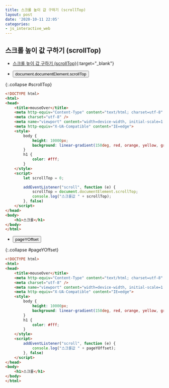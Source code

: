 ```yaml
---
title: 스크롤 높이 값 구하기 (scrollTop)
layout: post
date: '2020-10-11 22:05'
categories:
- js_interactive_web
---
```


## 스크롤 높이 값 구하기 (scrollTop)

* [스크롤 높이 값 구하기 (scrollTop)](https://hyungju-lee.github.io/hyungju-lee-interactions/interactive-web/index_sample8.html){:target="_blank"}

* <button data-toggle="collapse" data-target="#scrollTop">document.documentElement.scrollTop</button>

{:.collapse #scrollTop}
```html
<!DOCTYPE html>
<html>
<head>
    <title>mouseOver</title>
    <meta http-equiv="Content-Type" content="text/html; charset=utf-8" />
    <meta charset="utf-8" />
    <meta name="viewport" content="width=device-width, initial-scale=1.0, user-scalable=no, minimum-scale=1.0, maximum-scale=1.0">
    <meta http-equiv="X-UA-Compatible" content="IE=edge">
    <style>
        body {
            height: 10000px;
            background: linear-gradient(150deg, red, orange, yellow, green, indigo, purple, black);
        }
        h1 {
            color: #fff;
        }
    </style>
    <script>
        let scrollTop = 0;

        addEventListener("scroll", function (e) {
            scrollTop = document.documentElement.scrollTop;
            console.log("스크롤값 " + scrollTop);
        }, false)
    </script>
</head>
<body>
    <h1>스크롤</h1>
</body>
</html>
```

* <button data-toggle="collapse" data-target="#pageYOffset">pageYOffset</button>

{:.collapse #pageYOffset}
```html
<!DOCTYPE html>
<html>
<head>
    <title>mouseOver</title>
    <meta http-equiv="Content-Type" content="text/html; charset=utf-8" />
    <meta charset="utf-8" />
    <meta name="viewport" content="width=device-width, initial-scale=1.0, user-scalable=no, minimum-scale=1.0, maximum-scale=1.0">
    <meta http-equiv="X-UA-Compatible" content="IE=edge">
    <style>
        body {
            height: 10000px;
            background: linear-gradient(150deg, red, orange, yellow, green, indigo, purple, black);
        }
        h1 {
            color: #fff;
        }
    </style>
    <script>
        addEventListener("scroll", function (e) {
            console.log("스크롤값 " + pageYOffset);
        }, false)
    </script>
</head>
<body>
    <h1>스크롤</h1>
</body>
</html>
```